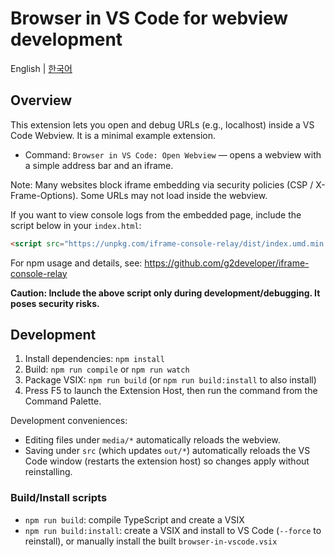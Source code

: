 # Browser in VS Code for webview development

English | [한국어](README.ko.md)

## Overview

This extension lets you open and debug URLs (e.g., localhost) inside a VS Code Webview. It is a minimal example extension.

- Command: `Browser in VS Code: Open Webview` — opens a webview with a simple address bar and an iframe.

Note: Many websites block iframe embedding via security policies (CSP / X-Frame-Options). Some URLs may not load inside the webview.

If you want to view console logs from the embedded page, include the script below in your `index.html`:
```html
<script src="https://unpkg.com/iframe-console-relay/dist/index.umd.min.js"></script>
```
For npm usage and details, see:
https://github.com/g2developer/iframe-console-relay

**Caution: Include the above script only during development/debugging. It poses security risks.**

## Development

1. Install dependencies: `npm install`
2. Build: `npm run compile` or `npm run watch`
3. Package VSIX: `npm run build` (or `npm run build:install` to also install)
4. Press F5 to launch the Extension Host, then run the command from the Command Palette.

Development conveniences:
- Editing files under `media/*` automatically reloads the webview.
- Saving under `src` (which updates `out/*`) automatically reloads the VS Code window (restarts the extension host) so changes apply without reinstalling.

### Build/Install scripts
- `npm run build`: compile TypeScript and create a VSIX
- `npm run build:install`: create a VSIX and install to VS Code (`--force` to reinstall), or manually install the built `browser-in-vscode.vsix`
